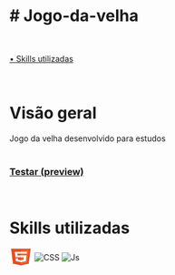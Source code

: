 
<div>
<h1># Jogo-da-velha</h1>
</div>

<br>

<p>
 <!-- <a href="#visao">• Visão geral</a> <br> -->
 <a href="#leng">• Skills utilizadas</a>
 <br> 
</p>
<br>

<div id="visao">
<h1>Visão geral</h1>
 Jogo da velha desenvolvido para estudos
</div>
<br>

</div>

<!-- <h1 align="center"> -->
<h3>
<a href="https://gustavofontenele1.github.io/Jogo-da-velha/" target="_blank">Testar (preview)</a> 
</h3>

<!-- <p align = "center">
  <img src ="assets/img/relogio_readme.jpg" alt = "mockup" />
</p> -->
<br>

<div id="leng">
<h1>Skills utilizadas</h1>

 <img align="center" alt="HTML" height="30" width="40" src="https://raw.githubusercontent.com/devicons/devicon/master/icons/html5/html5-original.svg">
  <img align="center" alt="CSS" height="30" width="40" src="https://cdn.jsdelivr.net/gh/devicons/devicon/icons/css3/css3-original.svg">
  <img align="center" alt="Js" height="30" width="40" src="https://cdn.jsdelivr.net/gh/devicons/devicon/icons/javascript/javascript-original.svg">
  <!-- <img align="center" alt="CSS" height="30" width="40" src="https://cdn.jsdelivr.net/gh/devicons/devicon/icons/sass/sass-original.svg"> -->
</div>
<br>
<br>
<br>

